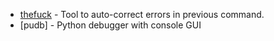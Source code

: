 - [thefuck](https://github.com/nvbn/thefuck) - Tool to auto-correct errors in previous command.
- [pudb] - Python debugger with console GUI
